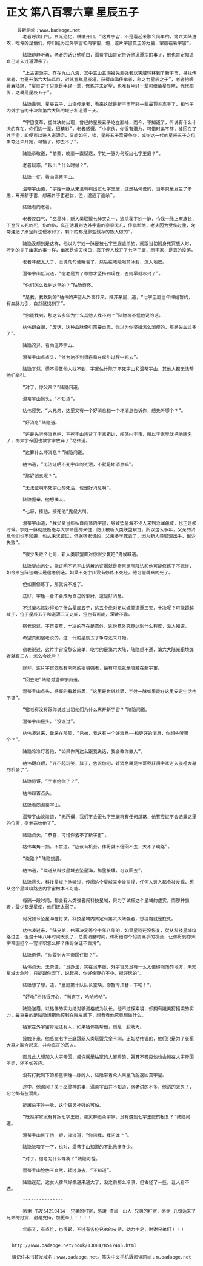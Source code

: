 # 正文 第八百零六章 星辰五子
        最新网址：www.badaoge.net
          老者呼出口气，目光追忆，缓缓开口，“这片宇宙，不是看起来那么简单的，第六大陆进攻，吃亏的是他们，你们经历过外宇宙和内宇宙，但，这片宇宙真正的力量，掌握在新宇宙”。
      
          陆隐静静听着，老者的话让他明白，温蒂宇山肯定告诉他道源宗的事了，他也肯定知道自己进入过道源宗了。
      
          “上古道源宗，存在九山八海，其中五山五海被先辈强者以天威转移到了新宇宙，寻找传承者，为避开第六大陆耳目，对外宣称星辰塔，获得山海传承者，称之为星辰之子”，老者抬眼看着陆隐，“星辰之子只能是年轻一辈，修炼并未定型，也唯有年轻一辈可继承星辰塔，代代相传，这就是星辰五子”。
      
          陆隐震惊，星辰五子，山海传承者，看来这就是新宇宙年轻一辈最顶尖高手了，相当于内外宇宙的十决和第六大陆的域子和道源三天。
      
          “宇宙变革，塑体决的出现，曾经的星辰五子屹立巅峰，而今，不知道了，听说有什么十决的存在，你们这一辈，很精彩”，老者感慨，“小家伙，你很有潜力，可惜时运不够，被困在了外宇宙，即便可以进入道源宗，又能如何，诶，星辰五子需要争夺，或许这一代的星辰五子之位争夺还未开始，可惜了，你去不了”。
      
          陆隐恭敬道，“前辈，晚辈一直疑惑，宇姓一脉为何叛出七字王庭？”。
      
          老者疑惑，“叛出？什么时候？”。
      
          陆隐一怔，看向温蒂宇山。
      
          温蒂宇山道，“宇姓一脉从来没有判出过七字王庭，这是枯伟说的，当年只是发生了矛盾，离开新宇宙，想来外宇宙避世，但，遭遇了追杀”。
      
          陆隐看向老者。
      
          老者叹口气，“巫灵神，新人类联盟七神天之一，追杀我宇姓一脉，令我一脉上至族长，下至传人死的死，伤的伤，真正活着到达外宇宙的寥寥无几，传承断绝，老夫因为受伤过重，匆匆建造了原宝阵法便冰封了，剩下的都是那些残存的族人做的”。
      
          陆隐没想到是这样，他以为宇姓一脉是被七字王庭追杀的，就跟当初附身死冥族人时，听到的关于幽家的事一样，幽家是偷天换日，真正传人躲开了七字王庭，而宇家，是真的没落。
      
          老者年纪太大了，没说几句便睡着了，然后在陆隐眼前冰封，沉入地底。
      
          温蒂宇山低沉道，“宿老是为了等你才坚持到现在，否则早就冰封了”。
      
          “你们怎么找到这里的？”陆隐奇怪。
      
          “是我，我找到的”枯伟的声音从外面传来，推开茅屋，道，“七字王庭当年缔结誓约，有血脉为引，自然就找到了”。
      
          “你能找到，那这么多年为什么其他人找不到？”陆隐可不信他说的话。
      
          枯伟翻白眼，“废话，这种血脉牵引需要自愿，你以为你婆娘怎么消瘦的，那是失血过多了”。
      
          陆隐诧异，看向温蒂宇山。
      
          温蒂宇山点点头，“修为达不到很容易在牵引过程中死去”。
      
          陆隐了然，怪不得其他人找不到，宇家估计除了不死宇山和温蒂宇山，其他人都无法帮他们牵引。
      
          “对了，你父亲？”陆隐问道。
      
          温蒂宇山摇头，“不知道”。
      
          枯伟怪笑，“大兄弟，这里又有一个好消息和一个坏消息告诉你，想先听哪个？”。
      
          “好消息”陆隐道。
      
          “还是先听坏消息吧，不死宇山违背了宇家祖训，闯荡内宇宙，所以宇家早就把他除名了，而大宇帝国也被宇家放弃了”枯伟道。
      
          “这算什么坏消息？”陆隐问道。
      
          枯伟道，“无法证明不死宇山的死活，不就是坏消息嘛”。
      
          “那好消息呢？”。
      
          “无法证明不死宇山的死活，也是好消息啊”。
      
          陆隐握拳，他想揍人。
      
          “七哥，揍他，揍死他”鬼侯大叫。
      
          温蒂宇山道，“我父亲当年私自闯荡内宇宙，导致坠星海不少人来到沧澜疆域，也正是那时候，宇姓一脉彻底断绝与大宇帝国的来往，防止被新人类联盟察觉，所以这么多年，父亲的消息他们也不知道，也从未求证过，但据宿老说的，父亲多半死去了，因为新人类联盟出手，很少失败”。
      
          “很少失败？七哥，新人类联盟面对你很少赢吧”鬼侯喊道。
      
          陆隐望向远处，能证明不死宇山活着的证据就是帝宫原宝阵法和他可能修炼了不死经，如今原宝阵法确认是宿老创造，如果不死宇山没有修炼不死经，他可能就真的死了。
      
          但如果修炼了，那就说不准了。
      
          还好，宇姓一脉不会成为自己的掣肘，这是好消息。
      
          不过莫名其妙得知了什么星辰五子，这五个绝对足以媲美道源三天，十决呢？可能超越域子，位于星辰五子和道源三天之间，但也有可能，深藏不露。
      
          宿老说过，宇宙变革，十决的存在是意外，这份意外究竟达到什么程度，没人知道。
      
          希望真如宿老说的，这一代的星辰五子争夺还未开始。
      
          宿老说过，这片宇宙没那么简单，吃亏的是第六大陆，陆隐想不通，第六大陆光祖境强者就有三人，怎么会吃亏？
      
          除非，这片宇宙依然有未死的祖境强者，最有可能就是隐藏在新宇宙。
      
          “回去吧”陆隐对温蒂宇山道。
      
          温蒂宇山点头，感慨的看着四周，“这里是世外桃源，宇姓一脉如果能在这里安定生活也不错”。
      
          “宿老有没有跟你说过当初他们为什么离开新宇宙？”陆隐问道。
      
          温蒂宇山摇头，“没说过”。
      
          枯伟凑过来，龇牙在那笑，“兄弟，我这有一个好消息——和更好的消息，你想先听哪个？”。
      
          陆隐冷冷盯着他，“如果你再这么跟我说话，我会教你做人”。
      
          枯伟翻白眼，“开不起玩笑，算了，告诉你吧，好消息就是伟哥我获得宇家进入辰祖大墓的机会了”。
      
          陆隐惊讶，“宇家给你了？”。
      
          枯伟昂首点头。
      
          陆隐看向温蒂宇山。
      
          温蒂宇山淡淡道，“无所谓，我们不会跟七字王庭再有任何瓜葛，他答应过不会透露这里的位置，宿老送给他了”。
      
          陆隐点头，“恭喜，可惜你去不了新宇宙”。
      
          枯伟嘴角一抽，不甘道，“应该有机会，伟哥就不信回不去，大不了绕路”。
      
          “绕路？”陆隐挑眉。
      
          枯伟道，“绕道从科技星域去坠星海，那里接壤，可以回去”。
      
          陆隐摇头，科技星域？他听过，传闻这个星域完全被监视，任何人进入都会被发现，想从这个星域绕路去内宇宙根本不可能。
      
          每隔一段时间，都会有人类强者闯科技星域，只为了试探这个星域的虚实，而那种强者，最少都是星使，他们还太弱了。
      
          何况如今坠星海在打仗，科技星域内肯定有第六大陆强者，想绕路就是找死。
      
          枯伟凑过来，“陆兄弟，伟哥决定等个十年八年的，如果星河还没恢复，就从科技星域绕路过去，但这十年八年时间太长了，总要消磨时间，伟哥给你个招揽高手的机会，让伟哥到你大宇帝国担个一官半职怎么样？伟哥保证不贪污”。
      
          陆隐奇怪，“你要到大宇帝国任职？”。
      
          枯伟点头，无奈道，“没办法，实在没事做，外宇宙又没有什么太值得闯荡的地方，未知星域太危险，只能跟你混了，说起来，你好像野心不小，挺好玩的”。
      
          陆隐想了想，道，“皇庭第十队队长空缺，你暂时顶替一下吧！”。
      
          “好嘞”枯伟很开心，“当官了，哈哈哈哈”。
      
          陆隐皱眉，以枯伟的实力绝对够资格成为队长，他不过探索境，却拥有媲美狩猎境的实力，最重要的是陆隐想把他控制在眼皮底下，想看看他究竟想做什么。
      
          枯家在外宇宙肯定还有人，如果枯伟能帮他，倒是一股助力。
      
          接触下来，他感觉七字王庭跟新人类联盟完全不同，正如枯伟说的，他们只是为了辰祖大墓才联合起来，并非真正的恶人。
      
          而且此人想加入大宇帝国，或许就是枯家的人安排的，就算不答应他也会赖在大宇帝国不走，还不如答应。
      
          没有打扰剩下的那些宇姓一脉的人，陆隐带着众人乘坐飞船返回真宇星。
      
          途中，他询问了关于巫灵神的事，温蒂宇山并不知道，宿老讲的不多，他活的太久了，记忆都有些混乱。
      
          能屠杀宇姓一脉，这个巫灵神强的可怕。
      
          “既然宇家没有背叛七字王庭，巫灵神追杀宇家，没有遭到七字王庭的报复？”陆隐问道。
      
          温蒂宇山瞥了他一眼，淡淡道，“你问我，我问谁？”。
      
          陆隐被噎了一下，也对，温蒂宇山知道的不比他多多少。
      
          “对了，宿老为什么等我？”陆隐奇怪。
      
          温蒂宇山脸色不自然，转过身去，“不知道”。
      
          陆隐迷茫，这女人脾气好像越来越大了，没之前那么冷漠，但古怪了一些，让人看不透。
      
          ---------------
      
          感谢 书友54210414  兄弟的打赏，感谢 清风一山人 兄弟的打赏，感谢 几句话来了 兄弟的打赏，谢谢支持，加更奉上！！！！
      
          年底了，有点忙，也很累，不过有各位兄弟的支持，动力十足，谢谢兄弟们！！！
      
      
      http://www.badaoge.net/book/13084/8547445.html
      
      请记住本书首发域名：www.badaoge.net。笔尖中文手机版阅读网址：m.badaoge.net
